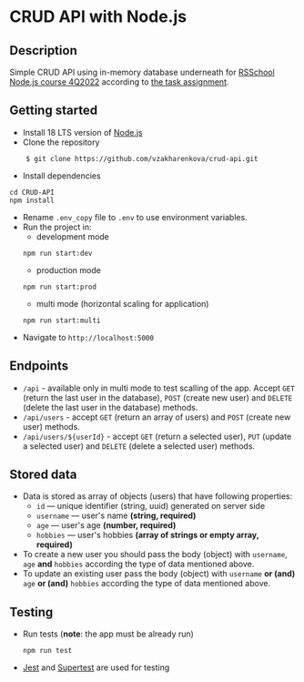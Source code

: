 # CRUD API with Node.js

## Description

Simple CRUD API using in-memory database underneath for [RSSchool Node.js course 4Q2022](https://rs.school/nodejs/) according to [the task assignment](https://github.com/AlreadyBored/nodejs-assignments/blob/main/assignments/crud-api/assignment.md).

## Getting started
- Install 18 LTS version of [Node.js](https://nodejs.org/en/)
- Clone the repository
```
    $ git clone https://github.com/vzakharenkova/crud-api.git
```
- Install dependencies
```
cd CRUD-API
npm install
```
- Rename `.env_copy` file to `.env` to use environment variables.
- Run the project in:
  - development mode
  ```
  npm run start:dev
  ```
    - production mode
  ```
  npm run start:prod
  ```
    - multi mode (horizontal scaling for application)
  ```
  npm run start:multi
  ```
- Navigate to `http://localhost:5000`

## Endpoints
- `/api` - available only in multi mode to test scalling of the app. Accept `GET` (return the last user in the database), `POST` (create new user) and `DELETE` (delete the last user in the database) methods. 
- `/api/users` - accept `GET` (return an array of users) and `POST` (create new user) methods.
- `/api/users/${userId}` - accept `GET` (return a selected user), `PUT` (update a selected user) and `DELETE` (delete a selected user) methods.

## Stored data
- Data is stored as array of objects (users) that have following properties:
  - `id` — unique identifier (string, uuid) generated on server side
  - `username` — user's name **(string, required)**
  - `age` — user's age **(number, required)**
  - `hobbies` — user's hobbies **(array of strings or empty array, required)**
- To create a new user you should pass the body (object) with `username`, `age` **and** `hobbies` according the type of data mentioned above.
- To update an existing user pass the body (object) with `username` **or (and)** `age` **or (and)** `hobbies` according the type of data mentioned above.

## Testing
- Run tests (**note**: the app must be already run)
   ```
  npm run test
  ```
- [Jest](https://jestjs.io/) and [Supertest](https://www.npmjs.com/package/supertest) are used for testing
